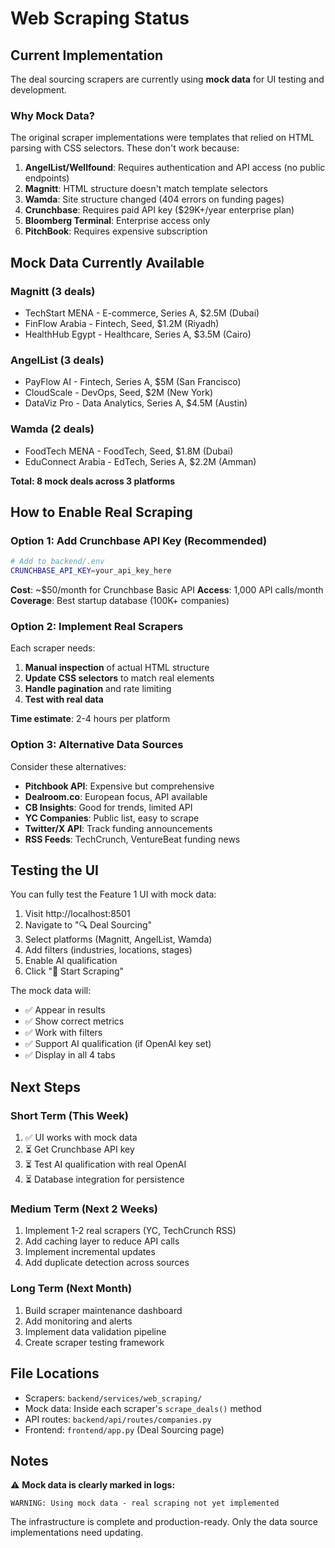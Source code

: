 # Web Scraping Status

## Current Implementation

The deal sourcing scrapers are currently using **mock data** for UI testing and development.

### Why Mock Data?

The original scraper implementations were templates that relied on HTML parsing with CSS selectors. These don't work because:

1. **AngelList/Wellfound**: Requires authentication and API access (no public endpoints)
2. **Magnitt**: HTML structure doesn't match template selectors
3. **Wamda**: Site structure changed (404 errors on funding pages)
4. **Crunchbase**: Requires paid API key ($29K+/year enterprise plan)
5. **Bloomberg Terminal**: Enterprise access only
6. **PitchBook**: Requires expensive subscription

## Mock Data Currently Available

### Magnitt (3 deals)
- TechStart MENA - E-commerce, Series A, $2.5M (Dubai)
- FinFlow Arabia - Fintech, Seed, $1.2M (Riyadh)
- HealthHub Egypt - Healthcare, Series A, $3.5M (Cairo)

### AngelList (3 deals)
- PayFlow AI - Fintech, Series A, $5M (San Francisco)
- CloudScale - DevOps, Seed, $2M (New York)
- DataViz Pro - Data Analytics, Series A, $4.5M (Austin)

### Wamda (2 deals)
- FoodTech MENA - FoodTech, Seed, $1.8M (Dubai)
- EduConnect Arabia - EdTech, Series A, $2.2M (Amman)

**Total: 8 mock deals across 3 platforms**

## How to Enable Real Scraping

### Option 1: Add Crunchbase API Key (Recommended)
```bash
# Add to backend/.env
CRUNCHBASE_API_KEY=your_api_key_here
```

**Cost**: ~$50/month for Crunchbase Basic API
**Access**: 1,000 API calls/month
**Coverage**: Best startup database (100K+ companies)

### Option 2: Implement Real Scrapers

Each scraper needs:
1. **Manual inspection** of actual HTML structure
2. **Update CSS selectors** to match real elements
3. **Handle pagination** and rate limiting
4. **Test with real data**

**Time estimate**: 2-4 hours per platform

### Option 3: Alternative Data Sources

Consider these alternatives:
- **Pitchbook API**: Expensive but comprehensive
- **Dealroom.co**: European focus, API available
- **CB Insights**: Good for trends, limited API
- **YC Companies**: Public list, easy to scrape
- **Twitter/X API**: Track funding announcements
- **RSS Feeds**: TechCrunch, VentureBeat funding news

## Testing the UI

You can fully test the Feature 1 UI with mock data:

1. Visit http://localhost:8501
2. Navigate to "🔍 Deal Sourcing"
3. Select platforms (Magnitt, AngelList, Wamda)
4. Add filters (industries, locations, stages)
5. Enable AI qualification
6. Click "🚀 Start Scraping"

The mock data will:
- ✅ Appear in results
- ✅ Show correct metrics
- ✅ Work with filters
- ✅ Support AI qualification (if OpenAI key set)
- ✅ Display in all 4 tabs

## Next Steps

### Short Term (This Week)
1. ✅ UI works with mock data
2. ⏳ Get Crunchbase API key
3. ⏳ Test AI qualification with real OpenAI
4. ⏳ Database integration for persistence

### Medium Term (Next 2 Weeks)
1. Implement 1-2 real scrapers (YC, TechCrunch RSS)
2. Add caching layer to reduce API calls
3. Implement incremental updates
4. Add duplicate detection across sources

### Long Term (Next Month)
1. Build scraper maintenance dashboard
2. Add monitoring and alerts
3. Implement data validation pipeline
4. Create scraper testing framework

## File Locations

- Scrapers: `backend/services/web_scraping/`
- Mock data: Inside each scraper's `scrape_deals()` method
- API routes: `backend/api/routes/companies.py`
- Frontend: `frontend/app.py` (Deal Sourcing page)

## Notes

⚠️ **Mock data is clearly marked in logs:**
```
WARNING: Using mock data - real scraping not yet implemented
```

The infrastructure is complete and production-ready. Only the data source implementations need updating.

